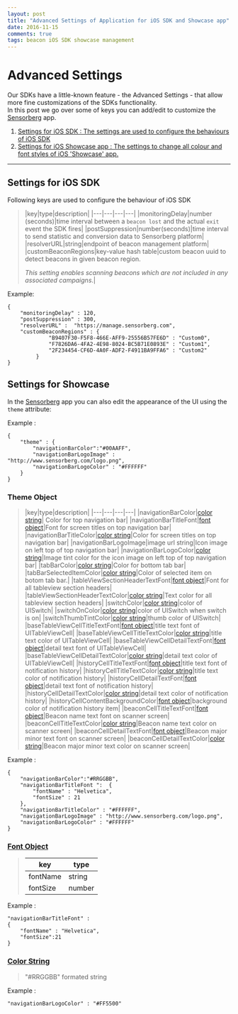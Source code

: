 ```yaml
---
layout: post
title: "Advanced Settings of Application for iOS SDK and Showcase app"
date: 2016-11-15
comments: true
tags: beacon iOS SDK showcase management
---
```



# Advanced Settings 

Our SDKs have a little-known feature - the Advanced Settings - that allow more fine customizations of the SDKs functionality.  
In this post we go over some of keys you can add/edit to customize the [Sensorberg](https://itunes.apple.com/us/app/sensorberg/id1115128115?mt=8) app.

 1. [Settings for iOS SDK : The settings are used to configure the behaviours of iOS SDK](http://sensorberg-dev.github.io/2016/11/Advanced-Settings-of-Application-for-iOS-SDK-and-Showcase-app/#settings-for-ios-sdk)
 2. [Settings for iOS Showcase app : The settings to change all colour and font styles of iOS 'Showcase' app.](http://sensorberg-dev.github.io/2016/11/Advanced-Settings-of-Application-for-iOS-SDK-and-Showcase-app/#settings-for-showcase)

<!--more-->
  

----------  


## Settings for iOS SDK

Following keys are used to configure the behaviour of iOS SDK  

>|key|type|description|
>|---|---|---|---|
>|monitoringDelay|number (seconds)|time interval between a `beacon lost` and the actual `exit` event the SDK fires|
>|postSuppression|number(seconds)|time interval to send statistic and conversion data to Sensorberg platform|
>|resolverURL|string|endpoint of beacon management platform|
>|customBeaconRegions|key-value hash table|custom beacon uuid to detect beacons in given beacon region. <p> *This setting enables scanning beacons which are not included in any associated campaigns*.|
  
Example:  

```
{
	"monitoringDelay" : 120,
	"postSuppression" : 300,
	"resolverURL" :  "https://manage.sensorberg.com",
	"customBeaconRegions" : {
			 "B9407F30-F5F8-466E-AFF9-25556B57FE6D" : "Custom0",
			 "F7826DA6-4FA2-4E98-8024-BC5B71E0893E" : "Custom1",
			 "2F234454-CF6D-4A0F-ADF2-F4911BA9FFA6" : "Custom2"
		 }
}
```


## Settings for Showcase

In the [Sensorberg](https://itunes.apple.com/us/app/sensorberg/id1115128115?mt=8) app you can also edit the appearance of the UI using the `theme` attribute:
  

<!--|key|type|description|
|---|---|---|---|
|theme|[Theme Object](#theme-object)||change theme of Showcase app|-->

Example :  

```
{
	"theme" : {
		"navigationBarColor":"#00AAFF",
		"navigationBarLogoImage" : "http://www.sensorberg.com/logo.png",
		"navigationBarLogoColor" : "#FFFFFF"
	}
}
```

### Theme Object

>|key|type|description|
>|---|---|---|---|
>|navigationBarColor|[color string](#color-string)| Color for top navigation bar|
>|navigationBarTitleFont|[font object](#font-object)|Font for screen titles on top navigation bar|
>|navigationBarTitleColor|[color string](#color-string)|Color for screen titles on top navigation bar|
>|navigationBarLogoImage|image url string|Icon image on left top of top navigation bar|
>|navigationBarLogoColor|[color string](#color-string)|Image tint color for the icon image on left top of top navigation bar|
>|tabBarColor|[color string](#color-string)|Color for bottom tab bar|
>|tabBarSelectedItemColor|[color string](#color-string)|Color of selected item on botom tab bar.|
>|tableViewSectionHeaderTextFont|[font object](#font-object)|Font for all tableview section headers|
>|tableViewSectionHeaderTextColor|[color string](#color-string)|Text color for all tableview section headers|
>|switchColor|[color string](#color-string)|color of UISwitch|
>|switchOnColor|[color string](#color-string)|color of UISwitch when switch is on|
>|switchThumbTintColor|[color string](#color-string)|thumb color of UISwitch|
>|baseTableViewCellTitleTextFont|[font object](#font-object)|title text font of UITableViewCell|
>|baseTableViewCellTitleTextColor|[color string](#color-string)|title text color of UITableViewCell|
>|baseTableViewCellDetailTextFont|[font object](#font-object)|detail text font of UITableViewCell|
>|baseTableViewCellDetailTextColor|[color string](#color-string)|detail text color of UITableViewCell|
>|historyCellTitleTextFont|[font object](#font-object)|title text font of notification history|
>|historyCellTitleTextColor|[color string](#color-string)|title text color of notification history|
>|historyCellDetailTextFont|[font object](#font-object)|detail text font of notification history|
>|historyCellDetailTextColor|[color string](#color-string)|detail text color of notification history|
>|historyCellContentBackgroundColor|[font object](#font-object)|background color of notification history item|
>|beaconCellTitleTextFont|[font object](#font-object)|Beacon name text font on scanner screen|
>|beaconCellTitleTextColor|[color string](#color-string)|Beacon name text color on scanner screen|
>|beaconCellDetailTextFont|[font object](#font-object)|Beacon major minor text font on scanner screen|
>|beaconCellDetailTextColor|[color string](#color-string)|Beacon major minor text color on scanner screen|

Example :   

```
{
	"navigationBarColor":"#RRGGBB",
	"navigationBarTitleFont ":  {
		"fontName" : "Helvetica",
		"fontSize" : 21
	},
	"navigationBarTitleColor" : "#FFFFFF",
	"navigationBarLogoImage" : "http://www.sensorberg.com/logo.png",
	"navigationBarLogoColor" : "#FFFFFF"
}
```

### [Font Object](id:font-object)

>|key|type|
>|---|---|
>|fontName|string|
>|fontSize|number|

Example :   

```
"navigationBarTitleFont" : 
{
	"fontName" : "Helvetica",
	"fontSize":21
}
```

### [Color String](id:color-string) 

> "#RRGGBB"  formated string

Example :   

```
"navigationBarLogoColor" : "#FF5500"
```

